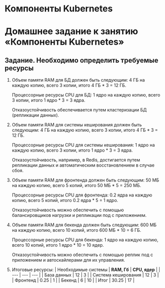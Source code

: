 # Компоненты Kubernetes
# Домашнее задание к занятию «Компоненты Kubernetes»

## Задание. Необходимо определить требуемые ресурсы
  1. Объем памяти RAM для БД должен быть следующим:
     4 ГБ на каждую копию, всего 3 копии, итого 4 ГБ * 3 = 12 ГБ.

     Процессорные ресурсы CPU для БД:
     1 ядро на каждую копию, всего 3 копии, итого 1 ядро * 3 = 3 ядра.

     Отказоустойчивость обеспечивается путем кластеризации БД (репликации данных).

  2. Объем памяти RAM для системы кеширования должен быть следующим:
     4 ГБ на каждую копию, всего 3 копии, итого 4 ГБ * 3 = 12 ГБ.

     Процессорные ресурсы CPU для системы кеширования:
     1 ядро на каждую копию, всего 3 копии, итого 1 ядро * 3 = 3 ядра.

     Отказоустойчивость, например, в Redis, достигается путем репликации данных и автоматическим восстановлением в случае сбоя.
 
  3. Объем памяти RAM для фронтенда должен быть следующим:
     50 МБ на каждую копию, всего 5 копий, итого 50 МБ * 5 = 250 МБ.

     Процессорные ресурсы CPU для фронтенда:
     0.2 ядра на каждую копию, всего 5 копий, итого 0.2 ядра * 5 = 1 ядро.

     Отказоустойчивость можно обеспечить с помощью балансировщиков нагрузки и репликации под с приложением.

  4. Объем памяти RAM для бекенда должен быть следующим:
     600 МБ на каждую копию, всего 10 копий, итого 600 МБ * 10 = 6 ГБ.

     Процессорные ресурсы CPU для бекенда:
     1 ядро на каждую копию, всего 10 копий, итого 1 ядро * 10 = 10 ядер.

     Отказоустойчивость можно обеспечить с помощью реплик под с приложением и автоскайлерами для их управления.

  6. Итоговые ресурсы:
| Необходимые системы | **RAM, Гб** | **CPU, ядер** |
| --- | --- | --- |
| База данных | 12 | 3 | 
| Система кеширования | 12 | 3 |
| Фронтенд | 0.25 | 1 | 
| Бекенд | 6 | 10 |
| Итог | 30.25 | 17 |
